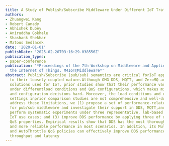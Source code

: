 ```yaml
---
title: A Study of Publish/Subscribe Middleware Under Different IoT Traffic Conditions
authors:
- Zhuangwei Kang
- Robert Canady
- Abhishek Dubey
- Aniruddha Gokhale
- Shashank Shekhar
- Matous Sedlacek
date: '2020-01-01'
publishDate: '2025-02-20T03:16:29.038556Z'
publication_types:
- paper-conference
publication: '*Proceedings of the 7th Workshop on Middleware and Applications for
  the Internet of Things, M4IoT@Middleware*'
abstract: Publish/Subscribe (pub/sub) semantics are critical forIoT applications due
  to their loosely coupled nature.Although OMG DDS, MQTT, and ZeroMQ are mature pub/sub
  solutions used for IoT, prior studies show that their performance varies significantly
  under differentload conditions and QoS configurations, which makes middleware selection
  and configuration decisions hard. Moreover, the load conditions and role of QoS
  settings inprior comparison studies are not comprehensive and well-documented. To
  address these limitations, we (1) propose a set of performance-related properties
  for pub/sub middleware and investigate their support in DDS, MQTT,and ZeroMQ; (2)
  perform systematic experiments under three representative, lab-based real-world
  IoT use cases; and (3) improve DDS performance by applying three of our proposed
  QoS properties. Empirical results show that DDS has the most thorough QoS support,
  and more reliable performance in most scenarios. In addition, its Multicast, TurboMode,
  and AutoThrottle QoS policies can effectively improve DDS performance in terms of
  throughput and latency
---
```

